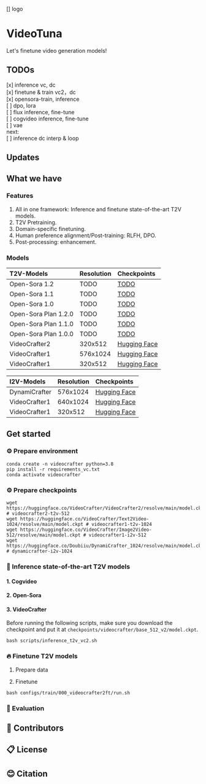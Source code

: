 [] logo

# VideoTuna
Let's finetune video generation models!

## TODOs
[x] inference vc, dc   
[x] finetune & train vc2，dc   
[x] opensora-train, inference  
[ ] dpo, lora  
[ ] flux inference, fine-tune  
[ ] cogvideo inference, fine-tune  
[ ] vae  
next:  
[ ] inference dc interp & loop  

## Updates

## What we have
### Features
1. All in one framework: Inference and finetune state-of-the-art T2V models.
2. T2V Pretraining.
1. Domain-specific finetuning.
1. Human preference alignment/Post-training: RLFH, DPO.
1. Post-processing: enhancement.

### Models

|T2V-Models|Resolution|Checkpoints|
|:---------|:---------|:--------|
|Open-Sora 1.2|TODO|[TODO](https://huggingface.co/VideoCrafter/VideoCrafter2/blob/main/model.ckpt)
|Open-Sora 1.1|TODO|[TODO](https://huggingface.co/VideoCrafter/VideoCrafter2/blob/main/model.ckpt)
|Open-Sora 1.0|TODO|[TODO](https://huggingface.co/VideoCrafter/VideoCrafter2/blob/main/model.ckpt)
|Open-Sora Plan 1.2.0|TODO|[TODO](https://huggingface.co/VideoCrafter/VideoCrafter2/blob/main/model.ckpt)
|Open-Sora Plan 1.1.0|TODO|[TODO](https://huggingface.co/VideoCrafter/VideoCrafter2/blob/main/model.ckpt)
|Open-Sora Plan 1.0.0|TODO|[TODO](https://huggingface.co/VideoCrafter/VideoCrafter2/blob/main/model.ckpt)
|VideoCrafter2|320x512|[Hugging Face](https://huggingface.co/VideoCrafter/VideoCrafter2/blob/main/model.ckpt)
|VideoCrafter1|576x1024|[Hugging Face](https://huggingface.co/VideoCrafter/Text2Video-1024/blob/main/model.ckpt)
|VideoCrafter1|320x512|[Hugging Face](https://huggingface.co/VideoCrafter/Text2Video-512/blob/main/model.ckpt)

|I2V-Models|Resolution|Checkpoints|
|:---------|:---------|:--------|
|DynamiCrafter|576x1024|[Hugging Face](https://huggingface.co/Doubiiu/DynamiCrafter_1024/blob/main/model.ckpt)|
|VideoCrafter1|640x1024|[Hugging Face](https://huggingface.co/Doubiiu/DynamiCrafter_1024/blob/main/model.ckpt)|
|VideoCrafter1|320x512|[Hugging Face](https://huggingface.co/VideoCrafter/Image2Video-512/blob/main/model.ckpt)|xG



## Get started

### ⚙️ Prepare environment
```
conda create -n videocrafter python=3.8
pip install -r requirements_vc.txt
conda activate videocrafter
```

### ⚙️ Prepare checkpoints
```
wget https://huggingface.co/VideoCrafter/VideoCrafter2/resolve/main/model.ckpt   # videocrafter2-t2v-512
wget https://huggingface.co/VideoCrafter/Text2Video-1024/resolve/main/model.ckpt # videocrafter1-t2v-1024
wget https://huggingface.co/VideoCrafter/Image2Video-512/resolve/main/model.ckpt # videocrafter1-i2v-512
wget https://huggingface.co/Doubiiu/DynamiCrafter_1024/resolve/main/model.ckpt   # dynamicrafter-i2v-1024

```

### 💫 Inference state-of-the-art T2V models
#### 1. Cogvideo
#### 2. Open-Sora

#### 3. VideoCrafter
Before running the following scripts, make sure you download the checkpoint and put it at `checkpoints/videocrafter/base_512_v2/model.ckpt`.
```
bash scripts/inference_t2v_vc2.sh
```


### 🔥 Finetune T2V models
1. Prepare data


2. Finetune  
```
bash configs/train/000_videocrafter2ft/run.sh
```

### 🔮 Evaluation

## 🍻 Contributors

## 📋 License

## 😊 Citation

